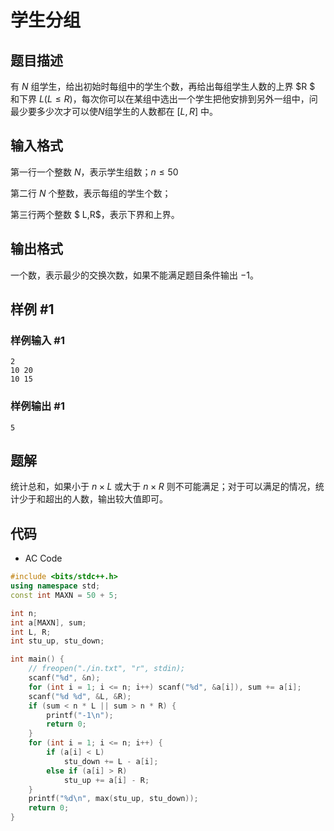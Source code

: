 # 学生分组

## 题目描述

有 $N$ 组学生，给出初始时每组中的学生个数，再给出每组学生人数的上界 $R $ 和下界 $L(L \le R)$，每次你可以在某组中选出一个学生把他安排到另外一组中，问最少要多少次才可以使$N$组学生的人数都在 $[L,R]$ 中。

## 输入格式

第一行一个整数 $N$，表示学生组数；$n \le 50$

第二行 $N$ 个整数，表示每组的学生个数；

第三行两个整数 $ L,R$，表示下界和上界。

## 输出格式

一个数，表示最少的交换次数，如果不能满足题目条件输出 $-1$。

## 样例 #1

### 样例输入 #1

```
2
10 20
10 15
```

### 样例输出 #1

```
5
```

## 题解

统计总和，如果小于 $n \times L$ 或大于 $n \times R$ 则不可能满足；对于可以满足的情况，统计少于和超出的人数，输出较大值即可。

## 代码

- AC Code

```c++
#include <bits/stdc++.h>
using namespace std;
const int MAXN = 50 + 5;

int n;
int a[MAXN], sum;
int L, R;
int stu_up, stu_down;

int main() {
    // freopen("./in.txt", "r", stdin);
    scanf("%d", &n);
    for (int i = 1; i <= n; i++) scanf("%d", &a[i]), sum += a[i];
    scanf("%d %d", &L, &R);
    if (sum < n * L || sum > n * R) {
        printf("-1\n");
        return 0;
    }
    for (int i = 1; i <= n; i++) {
        if (a[i] < L)
            stu_down += L - a[i];
        else if (a[i] > R)
            stu_up += a[i] - R;
    }
    printf("%d\n", max(stu_up, stu_down));
    return 0;
}
```
